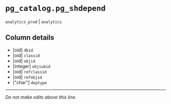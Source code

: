 # `pg_catalog.pg_shdepend`
`analytics_prod` | `analytics`

## Column details
* [oid]       `dbid`
* [oid]       `classid`
* [oid]       `objid`
* [integer]   `objsubid`
* [oid]       `refclassid`
* [oid]       `refobjid`
* ["char"]    `deptype`

-------------------------------------------------------------------------------
*Do not make edits above this line.*
